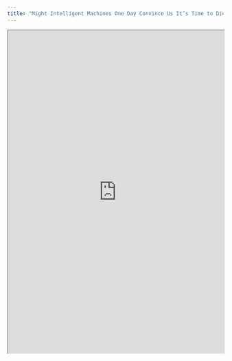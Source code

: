 ```yaml
---
title: "Might Intelligent Machines One Day Convince Us It’s Time to Die?"
---
```



<iframe height="750" width="100%" src="https://ewelton.github.io/ktest/wiki.html#Might%20Intelligent%20Machines%20One%20Day%20Convince%20Us%20It%E2%80%99s%20Time%20to%20Die?"></iframe>
